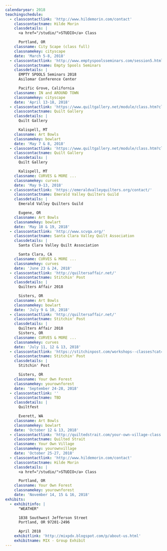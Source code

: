 ```yaml
---
calendaryear: 2018
teachingschedule:
  - classcontactlink: 'http://www.hildemorin.com/contact'
    classcontactname: Hilde Morin
    classdetails: |
      <a href="/studio/">STUDIO</a> Class

      Portland, OR
    classname: City Scape (class full)
    classnamekey: cityscape
    date: 'March 5-8, 2018'
  - classcontactlink: 'http://www.emptyspoolsseminars.com/session5.html'
    classcontactname: Empty Spools Seminars
    classdetails: |
      EMPTY SPOOLS Seminars 2018
      Asilomar Conference Center

      Pacific Grove, California
    classname: IN and AROUND TOWN
    classnamekey: cityscape
    date: 'April 13-18, 2018'
  - classcontactlink: 'https://www.quiltgallery.net/module/class.htm?classId=148401'
    classcontactname: Quilt Gallery
    classdetails: |
      Quilt Gallery

      Kalispell, MT
    classname: Art Bowls
    classnamekey: bowlart
    date: 'May 7 & 8, 2018'
  - classcontactlink: 'https://www.quiltgallery.net/module/class.htm?classId=148407'
    classcontactname: Quilt Gallery
    classdetails: |
      Quilt Gallery

      Kalispell, MT
    classname: CURVES & MORE ...
    classnamekey: curves
    date: 'May 9-13, 2018'
  - classcontactlink: 'https://emeraldvalleyquilters.org/contact/'
    classcontactname: Emerald Valley Quilters Guild
    classdetails: |
      Emerald Valley Quilters Guild

      Eugene, OR
    classname: Art Bowls
    classnamekey: bowlart
    date: 'May 18 & 19, 2018'
  - classcontactlink: 'http://www.scvqa.org/'
    classcontactname: Santa Clara Valley Quilt Association
    classdetails: |
      Santa Clara Valley Quilt Association

      Santa Clara, CA
    classname: CURVES & MORE ...
    classnamekey: curves
    date: 'June 23 & 24, 2018'
  - classcontactlink: 'http://quiltersaffair.net/'
    classcontactname: Stitchin' Post
    classdetails: |
      Quilters Affair 2018

      Sisters, OR
    classname: Art Bowls
    classnamekey: bowlart
    date: 'July 9 & 10, 2018'
  - classcontactlink: 'http://quiltersaffair.net/'
    classcontactname: Stitchin' Post
    classdetails: |
      Quilters Affair 2018
      Sisters, OR
    classname: CURVES & MORE ...
    classnamekey: curves
    date: 'July 11, 12 & 13, 2018'
  - classcontactlink: 'https://stitchinpost.com/workshops--classes?cat=90'
    classcontactname: Stitchin' Post
    classdetails: |
      Stitchin' Post

      Sisters, OR
    classname: Your Own Forest
    classnamekey: yourownforest
    date: 'September 24-28, 2018'
  - classcontactlink: ''
    classcontactname: TBD
    classdetails: |
      Quiltfest

      Everett, WA
    classname: Art Bowls
    classnamekey: bowlart
    date: 'October 12 & 13, 2018'
  - classcontactlink: 'http://quiltedstrait.com/your-own-village-class'
    classcontactname: Quilted Strait
    classname: Your Own Village
    classnamekey: yourownvillage
    date: 'October 25-27, 2018'
  - classcontactlink: 'http://www.hildemorin.com/contact'
    classcontactname: Hilde Morin
    classdetails: |
      <a href="/studio/">STUDIO</a> Class

      Portland, OR
    classname: Your Own Forest
    classnamekey: yourownforest
    date: 'November 14, 15 & 16, 2018'
exhibits:
  - exhibitinfo: |
      "WEATHER"

      1838 Southwest Jefferson Street
      Portland, OR 97201-2496

      April 2018
    exhibitlink: 'http://mixpdx.blogspot.com/p/about-us.html'
    exhibitname: MIX - Group Exhibit
---
```



